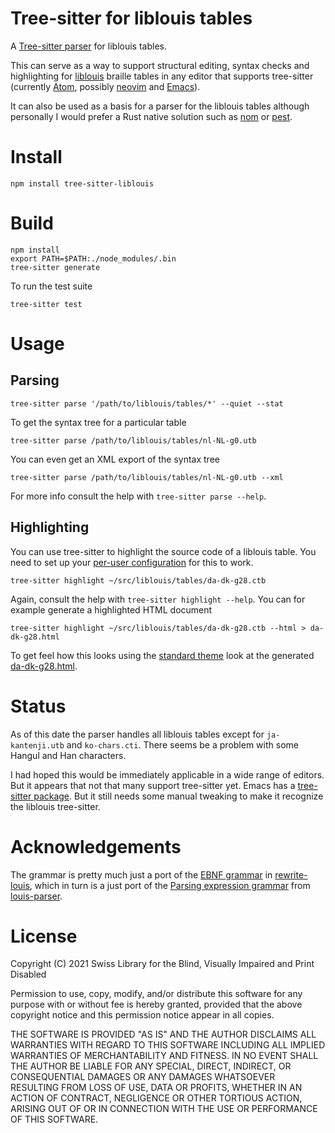 # Tree-sitter for liblouis tables

A [Tree-sitter parser][] for liblouis tables.

This can serve as a way to support structural editing, syntax checks
and highlighting for [liblouis][] braille tables in any editor that
supports tree-sitter (currently [Atom][], possibly [neovim][] and
[Emacs][]).

It can also be used as a basis for a parser for the liblouis tables
although personally I would prefer a Rust native solution such as
[nom][] or [pest][].

[Tree-sitter parser]: https://tree-sitter.github.io/tree-sitter/
[liblouis]: https://github.com/liblouis/liblouis
[Atom]: https://atom.io/
[neovim]: https://neovim.io/
[Emacs]: https://www.gnu.org/software/emacs/
[nom]: https://github.com/Geal/nom
[pest]: https://github.com/pest-parser/pest

# Install

``` console
npm install tree-sitter-liblouis
```

# Build

``` console
npm install
export PATH=$PATH:./node_modules/.bin
tree-sitter generate
```

To run the test suite

``` console
tree-sitter test
```

# Usage

## Parsing

``` console
tree-sitter parse '/path/to/liblouis/tables/*' --quiet --stat
```

To get the syntax tree for a particular table

``` console
tree-sitter parse /path/to/liblouis/tables/nl-NL-g0.utb
```

You can even get an XML export of the syntax tree

``` console
tree-sitter parse /path/to/liblouis/tables/nl-NL-g0.utb --xml
```

For more info consult the help with `tree-sitter parse --help`.

## Highlighting

You can use tree-sitter to highlight the source code of a liblouis
table. You need to set up your [per-user configuration][] for this to
work.

``` console
tree-sitter highlight ~/src/liblouis/tables/da-dk-g28.ctb
```

Again, consult the help with `tree-sitter highlight --help`. You can for
example generate a highlighted HTML document

``` console
tree-sitter highlight ~/src/liblouis/tables/da-dk-g28.ctb --html > da-dk-g28.html
```

To get feel how this looks using the [standard theme][] look at the
generated [da-dk-g28.html][].

[per-user configuration]: https://tree-sitter.github.io/tree-sitter/syntax-highlighting#per-user-configuration
[standard theme]: https://tree-sitter.github.io/tree-sitter/syntax-highlighting#theme
[da-dk-g28.html]: examples/da-dk-g28.html

# Status

As of this date the parser handles all liblouis tables except for
`ja-kantenji.utb` and `ko-chars.cti`. There seems be a problem with
some Hangul and Han characters.

I had hoped this would be immediately applicable in a wide range of
editors. But it appears that not that many support tree-sitter yet.
Emacs has a [tree-sitter package][]. But it still needs some manual
tweaking to make it recognize the liblouis tree-sitter.

[tree-sitter package]: https://github.com/emacs-tree-sitter/elisp-tree-sitter

# Acknowledgements

The grammar is pretty much just a port of the [EBNF grammar][] in
[rewrite-louis][], which in turn is a just port of the [Parsing
expression grammar][] from [louis-parser][].

[EBNF grammar]: https://en.wikipedia.org/wiki/Extended_Backus%E2%80%93Naur_form
[rewrite-louis]: https://github.com/liblouis/rewrite-louis
[Parsing expression grammar]: https://en.wikipedia.org/wiki/Parsing_expression_grammar
[louis-parser]: https://github.com/liblouis/louis-parser

# License

Copyright (C) 2021 Swiss Library for the Blind, Visually Impaired and
Print Disabled

Permission to use, copy, modify, and/or distribute this software for any
purpose with or without fee is hereby granted, provided that the above
copyright notice and this permission notice appear in all copies.

THE SOFTWARE IS PROVIDED \"AS IS\" AND THE AUTHOR DISCLAIMS ALL
WARRANTIES WITH REGARD TO THIS SOFTWARE INCLUDING ALL IMPLIED WARRANTIES
OF MERCHANTABILITY AND FITNESS. IN NO EVENT SHALL THE AUTHOR BE LIABLE
FOR ANY SPECIAL, DIRECT, INDIRECT, OR CONSEQUENTIAL DAMAGES OR ANY
DAMAGES WHATSOEVER RESULTING FROM LOSS OF USE, DATA OR PROFITS, WHETHER
IN AN ACTION OF CONTRACT, NEGLIGENCE OR OTHER TORTIOUS ACTION, ARISING
OUT OF OR IN CONNECTION WITH THE USE OR PERFORMANCE OF THIS SOFTWARE.
